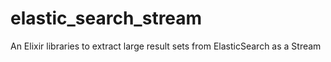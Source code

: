 # elastic_search_stream
An Elixir libraries to extract large result sets from ElasticSearch as a Stream
